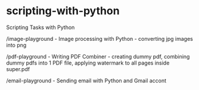 # scripting-with-python
Scripting Tasks with Python

/image-playground - Image processing with Python - converting jpg images into png

/pdf-playground - Writing PDF Combiner - creating dummy pdf, combining dummy pdfs into 1 PDF file, applying watermark to all pages inside super.pdf

/email-playground - Sending email with Python and Gmail accont
